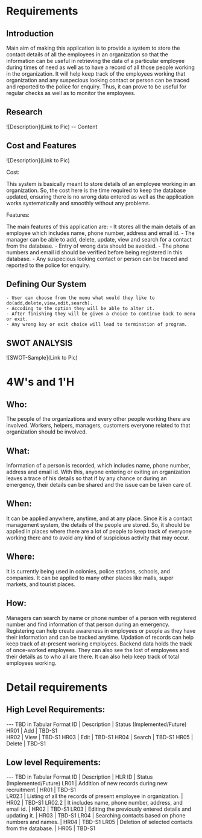 # Requirements
## Introduction
Main aim of making this application is to provide a system to store the contact details of all the employees in an organization so that the information can be useful in retrieving the data of a particular employee during times of need as well as to have a record of all those people working in the organization. It will help keep track of the employees working that organization and any suspecious looking contact or person can be traced and reported to the police for enquiry. Thus, it can prove to be useful for regular checks as well as to monitor the employees.

## Research
![Description](Link to Pic)
-- Content 
## Cost and Features
![Description](Link to Pic)
 
Cost: 

This system is basically meant to store details of an employee working in an organization. So, the cost here is the time required to keep the database updated, ensuring there is no wrong data entered as well as the application works systematically and smoothly without any problems.

Features:

The main features of this application are:
    - It stores all the main details of an employee which includes name, phone number, address and email id.
    - The manager can be able to add, delete, update, view and search for a contact from the database.
    - Entry of wrong data should be avoided.
    - The phone numbers and email id should be verified before being registered in this database.
    - Any suspecious looking contact or person can be traced and reported to the police for enquiry.

## Defining Our System

    - User can choose from the menu what would they like to do(add,delete,view,edit,search).
    - Accoding to the option they will be able to alter it.
    - After finishing they will be given a choice to continue back to menu or exit.
    - Any wrong key or exit choice will lead to termination of program.

## SWOT ANALYSIS
![SWOT-Sample](Link to Pic)

# 4W&#39;s and 1&#39;H

## Who:

The people of the organizations and every other people working there are involved.
Workers, helpers, managers, customers everyone related to that organization should be involved.

## What:

Information of a person is recorded, which includes name, phone number, address and email id.
With this, anyone entering or exiting an organization leaves a trace of his details so that if by any chance or during an emergency, their details can be shared and the issue can be taken care of.

## When:

It can be applied anywhere, anytime, and at any place. 
Since it is a contact management system, the details of the people are stored.
So, it should be applied in places where there are a lot of people to keep track of everyone working there and to avoid any kind of suspicious activity that may occur.

## Where:

It is currently being used in colonies, police stations, schools, and companies.
It can be applied to many other places like malls, super markets, and tourist places.

## How:

Managers can search by name or phone number of a person with registered number and find information of that person during an emergency. 
Registering can help create awareness in employees or people as they have their information and can be tracked anytime.
Updation of records can help keep track of at-present working employees.
Backend data holds the track of once-worked employees.
They can also see the lost of employees and their details as to who all are there.
It can also help keep track of total employees working.


# Detail requirements
## High Level Requirements:
--- TBD in Tabular Format 
  ID  | Description | Status (Implemented/Future)
 HR01 | Add         | TBD-S1  
 HR02 | View        | TBD-S1
 HR03 | Edit        | TBD-S1
 HR04 | Search      | TBD-S1
 HR05 | Delete      | TBD-S1

##  Low level Requirements:
--- TBD in Tabular Format 
  ID    |                           Description                           | HLR ID | Status (Implemented/Future)
 LR01   | Addition of new records during new recruitment                  |  HR01  | TBD-S1  
 LR02.1 | Listing of all the records of present employee in organization. |  HR02  | TBD-S1
 LR02.2 | It includes name, phone number, address, and email id.          |  HR02  | TBD-S1
 LR03   | Editing the previously entered details and updating it.         |  HR03  | TBD-S1
 LR04   | Searching contacts based on phone numbers and names.            |  HR04  | TBD-S1
 LR05   | Deletion of selected contacts from the database.                |  HR05  | TBD-S1